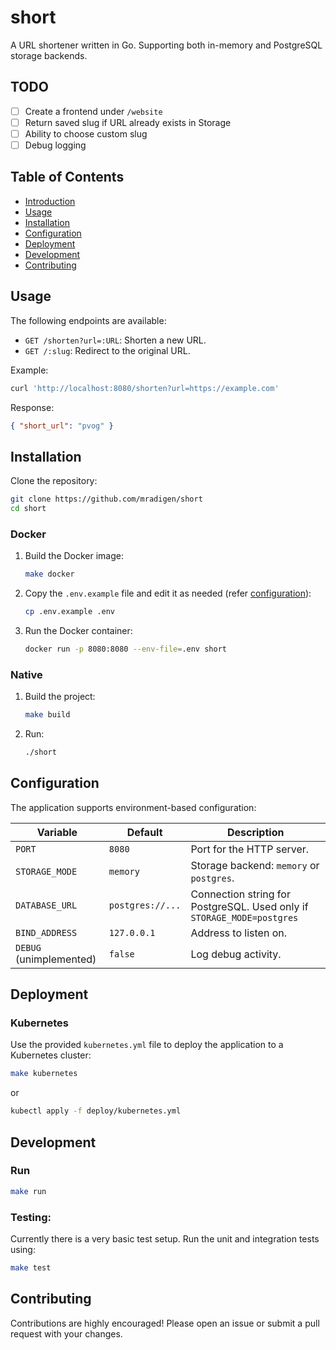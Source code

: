 # short

A URL shortener written in Go. Supporting both in-memory and PostgreSQL storage backends.

## TODO

- [ ] Create a frontend under `/website`
- [ ] Return saved slug if URL already exists in Storage
- [ ] Ability to choose custom slug
- [ ] Debug logging

## Table of Contents

- [Introduction](#introduction)
- [Usage](#usage)
- [Installation](#installation)
- [Configuration](#configuration)
- [Deployment](#deployment)
- [Development](#development)
- [Contributing](#contributing)

## Usage

The following endpoints are available:

- `GET /shorten?url=:URL`: Shorten a new URL.
- `GET /:slug`: Redirect to the original URL.

Example:

```sh
curl 'http://localhost:8080/shorten?url=https://example.com'
```

Response:

```json
{ "short_url": "pvog" }
```

## Installation

Clone the repository:

```sh
git clone https://github.com/mradigen/short
cd short
```

### Docker

1. Build the Docker image:

    ```sh
    make docker
    ```

2. Copy the `.env.example` file and edit it as needed (refer [configuration](#configuration)):

    ```sh
    cp .env.example .env
    ```

3. Run the Docker container:
    ```sh
    docker run -p 8080:8080 --env-file=.env short
    ```

### Native

1. Build the project:

    ```sh
    make build
    ```

2. Run:
    ```sh
    ./short
    ```

## Configuration

The application supports environment-based configuration:

| Variable                | Default          | Description                                                            |
| ----------------------- | ---------------- | ---------------------------------------------------------------------- |
| `PORT`                  | `8080`           | Port for the HTTP server.                                              |
| `STORAGE_MODE`          | `memory`         | Storage backend: `memory` or `postgres`.                               |
| `DATABASE_URL`          | `postgres://...` | Connection string for PostgreSQL. Used only if `STORAGE_MODE=postgres` |
| `BIND_ADDRESS`          | `127.0.0.1`      | Address to listen on.                                                  |
| `DEBUG` (unimplemented) | `false`          | Log debug activity.                                                    |

## Deployment

### Kubernetes

Use the provided `kubernetes.yml` file to deploy the application to a Kubernetes cluster:

```sh
make kubernetes
```

or

```sh
kubectl apply -f deploy/kubernetes.yml
```

## Development

### Run

```sh
make run
```

### Testing:

Currently there is a very basic test setup. Run the unit and integration tests using:

```sh
make test
```

## Contributing

Contributions are highly encouraged! Please open an issue or submit a pull request with your changes.
